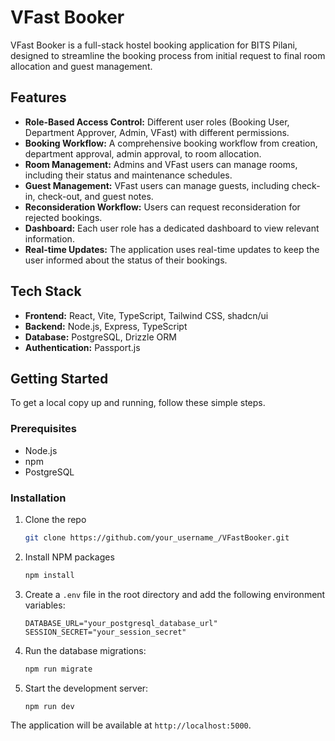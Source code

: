 # VFast Booker

VFast Booker is a full-stack hostel booking application for BITS Pilani, designed to streamline the booking process from initial request to final room allocation and guest management.

## Features

*   **Role-Based Access Control:** Different user roles (Booking User, Department Approver, Admin, VFast) with different permissions.
*   **Booking Workflow:** A comprehensive booking workflow from creation, department approval, admin approval, to room allocation.
*   **Room Management:** Admins and VFast users can manage rooms, including their status and maintenance schedules.
*   **Guest Management:** VFast users can manage guests, including check-in, check-out, and guest notes.
*   **Reconsideration Workflow:** Users can request reconsideration for rejected bookings.
*   **Dashboard:** Each user role has a dedicated dashboard to view relevant information.
*   **Real-time Updates:** The application uses real-time updates to keep the user informed about the status of their bookings.

## Tech Stack

*   **Frontend:** React, Vite, TypeScript, Tailwind CSS, shadcn/ui
*   **Backend:** Node.js, Express, TypeScript
*   **Database:** PostgreSQL, Drizzle ORM
*   **Authentication:** Passport.js

## Getting Started

To get a local copy up and running, follow these simple steps.

### Prerequisites

*   Node.js
*   npm
*   PostgreSQL

### Installation

1.  Clone the repo
    ```sh
    git clone https://github.com/your_username_/VFastBooker.git
    ```
2.  Install NPM packages
    ```sh
    npm install
    ```
3.  Create a `.env` file in the root directory and add the following environment variables:
    ```
    DATABASE_URL="your_postgresql_database_url"
    SESSION_SECRET="your_session_secret"
    ```
4.  Run the database migrations:
    ```sh
    npm run migrate
    ```
5.  Start the development server:
    ```sh
    npm run dev
    ```

The application will be available at `http://localhost:5000`.
